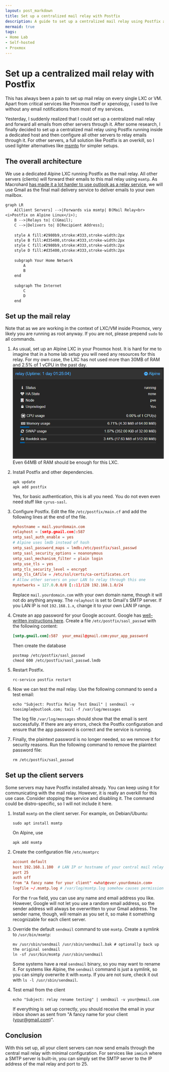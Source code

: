 ```yaml
---
layout: post_markdown
title: Set up a centralized mail relay with Postfix
description: A guide to set up a centralized mail relay using Postfix and then relay all emails from other servers through it.
mermaid: true
tags:
- Home Lab
- Self-hosted
- Proxmox
---
```

# Set up a centralized mail relay with Postfix
 
This has always been a pain to set up mail relay on every single LXC or VM.
Apart from critical services like Proxmox itself or xpenology, I used to live
without any email notifications from most of my services.

Yesterday, I suddenly realized that I could set up a centralized mail relay
and forward all emails from other servers through it. After some research, I 
finally decided to set up a centralized mail relay using Postfix running inside
a dedicated host and then configure all other servers to relay emails through
it. For other servers, a full solution like Postfix is an overkill, so I used
lighter alternatives like [msmtp](https://wiki.debian.org/msmtp) for simpler
setups. 

## The overall architecture

We use a dedicated Alpine LXC running Postfix as the mail relay. All other
servers (clients) will forward their emails to this mail relay using `msmtp`. As
Macrohard 
[has made it a lot harder to use outlook as a relay service](https://www.reddit.com/r/Outlook/comments/1g56ejp/did_microsoft_recently_discontinued_smtp_support/),
we will use Gmail as the final mail delivery service to deliver emails to your
own mailbox.

```mermaid
graph LR
    A[Client Servers] -->|Forwards via msmtp| B(Mail Relay<br><i>Postfix on Alpine Linux</i>);
    B -->|Relays to| C(Gmail);
    C -->|Delivers to| D[Recipient Address];

    style A fill:#2980b9,stroke:#333,stroke-width:2px
    style B fill:#d35400,stroke:#333,stroke-width:2px
    style C fill:#2980b9,stroke:#333,stroke-width:2px
    style D fill:#d35400,stroke:#333,stroke-width:2px

    subgraph Your Home Network
        A
        B
    end

    subgraph The Internet
        C
        D
    end
```

## Set up the mail relay

Note that as we are working in the context of LXC/VM inside Proxmox, very likely
you are running as root anyway. If you are not, please prepend `sudo` to all
commands.

1. As usual, set up an Alpine LXC in your Proxmox host. It is hard for me to
   imagine that in a home lab setup you will need any resources for this relay.
   For my own case, the LXC has not used more than 30MB of RAM and 2.5% of 1
   vCPU in the past day.
   ![Alpine resources assigned](/images/homelab/2025-08-14-mail_relay/resources.png)
   Even 64MB of RAM should be enough for this LXC.

2. Install Postfix and other dependencies.
   ```shell
   apk update
   apk add postfix
   ```
   Yes, for basic authentication, this is all you need. You do not even even
   need stuff like `cyrus-sasl`.

3. Configure Postfix. Edit the file `/etc/postfix/main.cf` and add the following
   lines at the end of the file.
   ```conf
   myhostname = mail.yourdomain.com
   relayhost = [smtp.gmail.com]:587
   smtp_sasl_auth_enable = yes
   # Alpine uses lmdb instead of hash
   smtp_sasl_password_maps = lmdb:/etc/postfix/sasl_passwd
   smtp_sasl_security_options = noanonymous
   smtp_sasl_mechanism_filter = plain login
   smtp_use_tls = yes
   smtp_tls_security_level = encrypt
   smtp_tls_CAfile = /etc/ssl/certs/ca-certificates.crt
   # Allow other servers on your LAN to relay through this one
   mynetworks = 127.0.0.0/8 [::1]/128 192.168.1.0/24
   ```
   Replace `mail.yourdomain.com` with your own domain name, though it will not
   do anything anyway. The `relayhost` is set to Gmail's SMTP server. If you LAN
   IP is not `192.168.1.x`, change it to your own LAN IP range. 

4. Create an app password for your Google account. Google has 
   [well-written instructions here](https://support.google.com/accounts/answer/185833?hl=en).
   Create a file `/etc/postfix/sasl_passwd` with the following content:
   ```conf
   [smtp.gmail.com]:587  your_email@gmail.com:your_app_password
   ```
   Then create the database
   ```shell
   postmap /etc/postfix/sasl_passwd
   chmod 600 /etc/postfix/sasl_passwd.lmdb
   ```

5. Restart Postfix.
   ```shell
   rc-service postfix restart
   ```
   
6. Now we can test the mail relay. Use the following command to send a test email:
   ```shell
   echo "Subject: Postfix Relay Test Email" | sendmail -v toosimple@outlook.com; tail -f /var/log/messages
   ```
   The log file `/var/log/messages` should show that the email is sent
   successfully. If there are any errors, check the Postfix configuration and
   ensure that the app password is correct and the service is running.
   
7. Finally, the plaintext password is no longer needed, so we remove it for
   security reasons. Run the following command to remove the plaintext password
   file:
   ```shell    
   rm /etc/postfix/sasl_passwd
   ```

## Set up the client servers

Some servers may have Postfix installed already. You can keep using it for
communicating with the mail relay. However, it is really an overkill for this
use case. Consider stopping the service and disabling it. The command could be
distro-specific, so I will not include it here.

1. Install `msmtp` on the client server. For example, on Debian/Ubuntu:
   ```shell
   sudo apt install msmtp 
   ```
   On Alpine, use 
   ```shell
   apk add msmtp
   ```

2. Create the configuration file `/etc/msmtprc`
   ```conf
   account default
   host 192.168.1.100  # LAN IP or hostname of your central mail relay
   port 25
   auth off
   from "A fancy name for your client" <what@ever.yourdomain.com>
   logfile ~/.msmtp.log # /var/log/msmtp.log somehow causes permission issues
   ```
   For the `from` field, you can use any name and email address you like.
   However, Google will not let you use a random email address, so the sender
   address will always be overwritten to your Gmail address. The sender name,
   though, will remain as you set it, so make it something recognizable for each
   client server.

3. Override the default `sendmail` command to use `msmtp`. Create a
   symlink to `/usr/bin/msmtp`:
   ```shell
   mv /usr/sbin/sendmail /usr/sbin/sendmail.bak # optionally back up the original sendmail
   ln -sf /usr/bin/msmtp /usr/sbin/sendmail
   ```
   Some systems have a real `sendmail` binary, so you may want to rename it. For
   systems like Alpine, the `sendmail` command is just a symlink, so you can
   simply overwrite it with `msmtp`. If you are not sure, check it out with `ls
   -l /usr/sbin/sendmail`.

4. Test email from the client
   ```shell
   echo "Subject: relay rename testing" | sendmail -v your@email.com
   ```
   If everything is set up correctly, you should receive the email in your inbox
   shown as sent from "A fancy name for your client (your@gmail.com)".

## Conclusion

With this set up, all your client servers can now send emails through the
central mail relay with minimal configuration. For services like `immich` where
a SMTP server is built-in, you can simply set the SMTP server to the IP address
of the mail relay and port to 25.